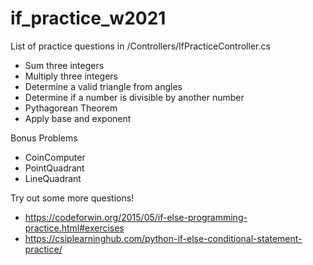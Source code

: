 # if_practice_w2021

List of practice questions in /Controllers/IfPracticeController.cs
- Sum three integers
- Multiply three integers
- Determine a valid triangle from angles
- Determine if a number is divisible by another number
- Pythagorean Theorem
- Apply base and exponent

Bonus Problems
- CoinComputer
- PointQuadrant
- LineQuadrant


Try out some more questions!
- https://codeforwin.org/2015/05/if-else-programming-practice.html#exercises
- https://csiplearninghub.com/python-if-else-conditional-statement-practice/
